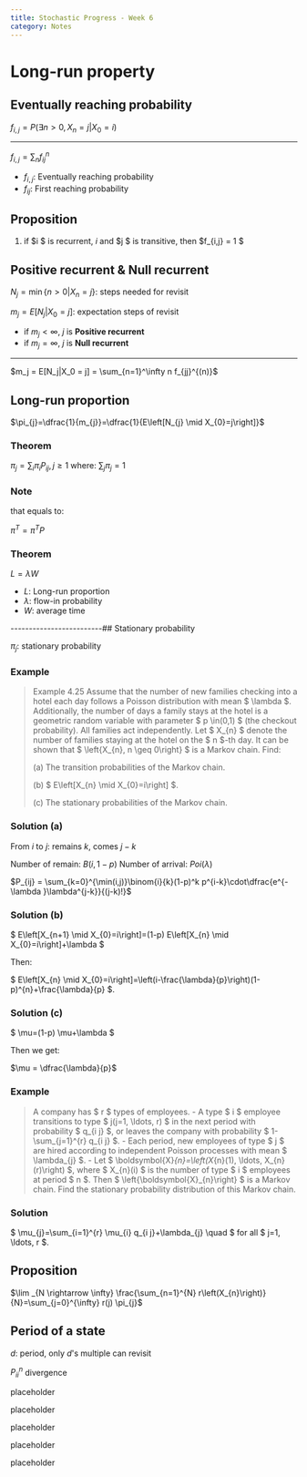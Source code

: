 ```yaml
---
title: Stochastic Progress - Week 6
category: Notes
---
```


# Long-run property 

## Eventually reaching probability

$f_{i,j} = P(\exists n>0, X_n = j|X_0 = i)$

---

$f_{i,j} = \sum_n f_{ij}^n$
- $f_{i,j}$: Eventually reaching probability
- $f_{ij}$: First reaching probability

## Proposition 

1. if $i $ is recurrent, $i$ and $j $ is transitive, then $f_{i,j} = 1 $

## Positive recurrent & Null recurrent

$N_j = \min \{ n > 0| X_n = j\}$: steps needed for revisit 

$m_j = E[N_j | X_0 = j]$: expectation steps of revisit 

- if $m_j < \infty$, $j$ is **Positive recurrent**
- if $m_j = \infty$, $j$ is **Null recurrent**

---

$m_j = E[N_j|X_0 = j] = \sum_{n=1}^\infty n f_{jj}^{(n)}$

## Long-run proportion

$\pi_{j}=\dfrac{1}{m_{j}}=\dfrac{1}{E\left[N_{j} \mid X_{0}=j\right]}$

### Theorem

$\pi_j = \sum_{i}\pi_i P_{ij}, j\ge 1$
where: $\sum_{j} \pi_j  = 1$

### Note

that equals to:

$\pi^T = \pi^T P$

### Theorem 

$L = \lambda W$

- $L$: Long-run proportion
- $\lambda$: flow-in probability
- $W$: average time

-------------------------## Stationary probability

$\pi_j$: stationary probability

### Example 

> Example 4.25 Assume that the number of new families checking into a hotel each day follows a Poisson distribution with mean $ \lambda $. Additionally, the number of days a family stays at the hotel is a geometric random variable with parameter $ p \in(0,1) $ (the checkout probability). All families act independently. Let $ X_{n} $ denote the number of families staying at the hotel on the $ n $-th day. It can be shown that $ \left\{X_{n}, n \geq 0\right\} $ is a Markov chain. Find:
> 
> (a) The transition probabilities of the Markov chain.
> 
> (b) $ E\left[X_{n} \mid X_{0}=i\right] $.
> 
> (c) The stationary probabilities of the Markov chain.

### Solution (a)

From $i$ to $j$: remains $k$, comes $j-k$

Number of remain: $B(i, 1-p)$
Number of arrival: $Poi(\lambda)$

$P_{ij} = \sum_{k=0}^{\min(i,j)}\binom{i}{k}(1-p)^k p^{i-k}\cdot\dfrac{e^{-\lambda }\lambda^{j-k}}{(j-k)!}$

### Solution (b)

$ E\left[X_{n+1} \mid X_{0}=i\right]=(1-p) E\left[X_{n} \mid X_{0}=i\right]+\lambda $

Then:

$ E\left[X_{n} \mid X_{0}=i\right]=\left(i-\frac{\lambda}{p}\right)(1-p)^{n}+\frac{\lambda}{p} $.

### Solution (c)

$ \mu=(1-p) \mu+\lambda $

Then we get:

$\mu = \dfrac{\lambda}{p}$

### Example 

> A company has $ r $ types of employees. - A type $ i $ employee transitions to type $ j(j=1, \ldots, r) $ in the next period with probability $ q_{i j} $, or leaves the company with probability $ 1-\sum_{j=1}^{r} q_{i j} $. - Each period, new employees of type $ j $ are hired according to independent Poisson processes with mean $ \lambda_{j} $. - Let $ \boldsymbol{X}_{n}=\left(X_{n}(1), \ldots, X_{n}(r)\right) $, where $ X_{n}(i) $ is the number of type $ i $ employees at period $ n $. Then $ \left\{\boldsymbol{X}_{n}\right\} $ is a Markov chain. Find the stationary probability distribution of this Markov chain.

### Solution 

$ \mu_{j}=\sum_{i=1}^{r} \mu_{i} q_{i j}+\lambda_{j} \quad $ for all $ j=1, \ldots, r $.

## Proposition 

$\lim _{N \rightarrow \infty} \frac{\sum_{n=1}^{N} r\left(X_{n}\right)}{N}=\sum_{j=0}^{\infty} r(j) \pi_{j}$

## Period of a state

$d$: period, only $d$'s multiple can revisit 

$P_{ii}^n$ divergence



placeholder


placeholder


placeholder


placeholder


placeholder



